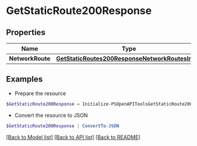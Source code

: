 # GetStaticRoute200Response
## Properties

Name | Type | Description | Notes
------------ | ------------- | ------------- | -------------
**NetworkRoute** | [**GetStaticRoutes200ResponseNetworkRoutesInner**](GetStaticRoutes200ResponseNetworkRoutesInner.md) |  | [optional] 

## Examples

- Prepare the resource
```powershell
$GetStaticRoute200Response = Initialize-PSOpenAPIToolsGetStaticRoute200Response  -NetworkRoute null
```

- Convert the resource to JSON
```powershell
$GetStaticRoute200Response | ConvertTo-JSON
```

[[Back to Model list]](../README.md#documentation-for-models) [[Back to API list]](../README.md#documentation-for-api-endpoints) [[Back to README]](../README.md)

